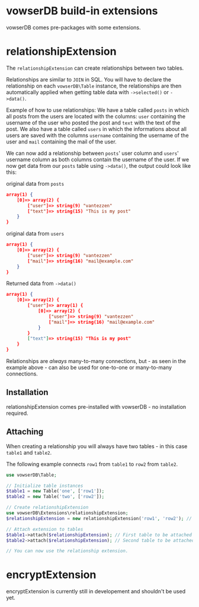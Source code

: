 # vowserDB build-in extensions
vowserDB comes pre-packages with some extensions.

# relationshipExtension
The `relationshipExtension` can create relationships between two tables.

Relationships are similar to `JOIN` in SQL. You will have to declare the relationship on each `vowserDB\Table` instance, the relationships are then automatically applied when getting table data with `->selected()` or `->data()`.

Example of how to use relationships: We have a table called `posts` in which all posts from the users are located with the columns: `user` containing the username of the user who posted the post and `text` with the text of the post.
We also have a table called `users` in which the informations about all users are saved with the columns `username` containing the username of the user and `mail` containing the mail of the user.

We can now add a relationship between `posts`' user column and `users`' username column as both columns contain the username of the user.
If we now get data from our `posts` table using `->data()`, the output could look like this:

original data from `posts`
```JSON
array(1) { 
    [0]=> array(2) { 
        ["user"]=> string(9) "vantezzen" 
        ["text"]=> string(15) "This is my post" 
    }
}
```

original data from `users`
```JSON
array(1) { 
    [0]=> array(2) { 
        ["user"]=> string(9) "vantezzen" 
        ["mail"]=> string(16) "mail@example.com" 
    }
}
```

Returned data from `->data()`
```JSON
array(1) { 
    [0]=> array(2) { 
        ["user"]=> array(1) { 
            [0]=> array(2) { 
                ["user"]=> string(9) "vantezzen" 
                ["mail"]=> string(16) "mail@example.com" 
            } 
        } 
        ["text"]=> string(15) "This is my post" 
    } 
}
```
Relationships are *always* many-to-many connections, but - as seen in the example above - can also be used for one-to-one or many-to-many connections.

## Installation
relationshipExtension comes pre-installed with vowserDB - no installation required.

## Attaching
When creating a relationship you will always have two tables - in this case `table1` and `table2`. 

The following example connects `row1` from `table1` to `row2` from `table2`.
```php
use vowserDB\Table;

// Initialize table instances
$table1 = new Table('one', ['row1']);
$table2 = new Table('two', ['row2']);

// Create relationshipExtension
use vowserDB\Extensions\relationshipExtension;
$relationshipExtension = new relationshipExtension('row1', 'row2'); // (Row on first table to connect, row on second table to connect)

// Attach extension to tables
$table1->attach($relationshipExtension); // First table to be attached is first table for the extension
$table2->attach($relationshipExtension); // Second table to be attached is second table for the extension

// You can now use the relationship extension.
```

# encryptExtension
encryptExtension is currently still in developement and shouldn't be used yet.
